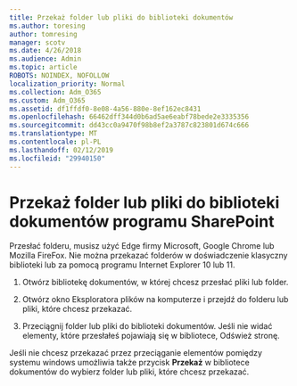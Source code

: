 ```yaml
---
title: Przekaż folder lub pliki do biblioteki dokumentów
ms.author: toresing
author: tomresing
manager: scotv
ms.date: 4/26/2018
ms.audience: Admin
ms.topic: article
ROBOTS: NOINDEX, NOFOLLOW
localization_priority: Normal
ms.collection: Adm_O365
ms.custom: Adm_O365
ms.assetid: df1ffdf0-8e08-4a56-880e-8ef162ec8431
ms.openlocfilehash: 66462dff344d0b6ad5ae6eabf78bede2e3335356
ms.sourcegitcommit: dd43cc0a9470f98b8ef2a3787c823801d674c666
ms.translationtype: MT
ms.contentlocale: pl-PL
ms.lasthandoff: 02/12/2019
ms.locfileid: "29940150"
---
```

# <a name="upload-a-folder-or-files-to-a-sharepoint-document-library"></a>Przekaż folder lub pliki do biblioteki dokumentów programu SharePoint

Przesłać folderu, musisz użyć Edge firmy Microsoft, Google Chrome lub Mozilla FireFox. Nie można przekazać folderów w doświadczenie klasyczny biblioteki lub za pomocą programu Internet Explorer 10 lub 11.
  
1. Otwórz bibliotekę dokumentów, w której chcesz przesłać pliki lub folder.
    
2. Otwórz okno Eksploratora plików na komputerze i przejdź do folderu lub pliki, które chcesz przekazać.
    
3. Przeciągnij folder lub pliki do biblioteki dokumentów. Jeśli nie widać elementy, które przesłałeś pojawiają się w bibliotece, Odśwież stronę. 
    
Jeśli nie chcesz przekazać przez przeciąganie elementów pomiędzy systemu windows umożliwia także przycisk **Przekaż** w bibliotece dokumentów do wybierz folder lub pliki, które chcesz przekazać. 
  

